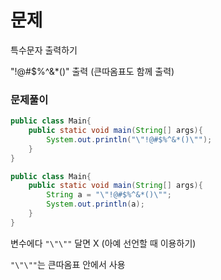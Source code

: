 # 문제
특수문자 출력하기

"!@#$%^&*()" 출력 (큰따옴표도 함께 출력)

### 문제풀이
```java
public class Main{
    public static void main(String[] args){
        System.out.println("\"!@#$%^&*()\"");
    }
}

```

```java
public class Main{
    public static void main(String[] args){
        String a = "\"!@#$%^&*()\"";
        System.out.println(a);
    }
}
```

변수에다 `"\"\""` 달면 X (아예 선언할 때 이용하기)

`"\"\""`는 큰따옴표 안에서 사용